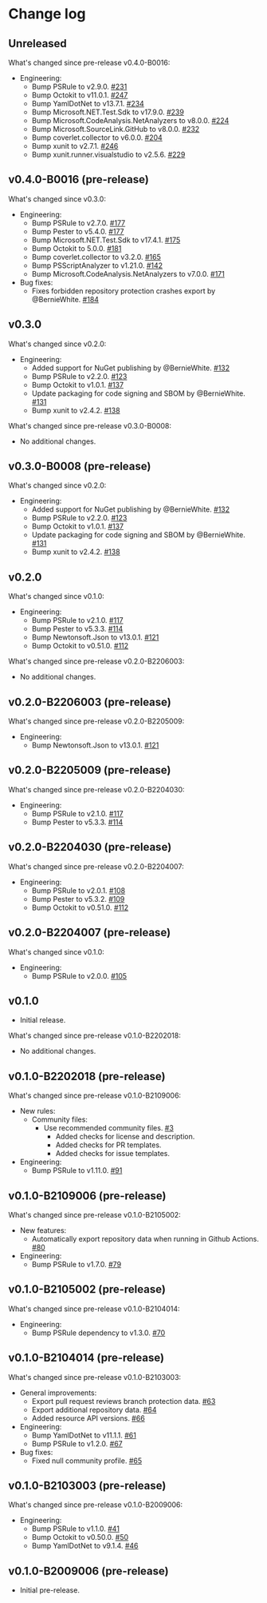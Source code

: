 # Change log

## Unreleased

What's changed since pre-release v0.4.0-B0016:

- Engineering:
  - Bump PSRule to v2.9.0.
    [#231](https://github.com/microsoft/PSRule.Rules.GitHub/pull/231)
  - Bump Octokit to v11.0.1.
    [#247](https://github.com/microsoft/PSRule.Rules.GitHub/pull/247)
  - Bump YamlDotNet to v13.7.1.
    [#234](https://github.com/microsoft/PSRule.Rules.GitHub/pull/234)
  - Bump Microsoft.NET.Test.Sdk to v17.9.0.
    [#239](https://github.com/microsoft/PSRule.Rules.GitHub/pull/239)
  - Bump Microsoft.CodeAnalysis.NetAnalyzers to v8.0.0.
    [#224](https://github.com/microsoft/PSRule.Rules.GitHub/pull/224)
  - Bump Microsoft.SourceLink.GitHub to v8.0.0.
    [#232](https://github.com/microsoft/PSRule.Rules.GitHub/pull/232)
  - Bump coverlet.collector to v6.0.0.
    [#204](https://github.com/microsoft/PSRule.Rules.GitHub/pull/204)
  - Bump xunit to v2.7.1.
    [#246](https://github.com/microsoft/PSRule.Rules.GitHub/pull/246)
  - Bump xunit.runner.visualstudio to v2.5.6.
    [#229](https://github.com/microsoft/PSRule.Rules.GitHub/pull/229)

## v0.4.0-B0016 (pre-release)

What's changed since v0.3.0:

- Engineering:
  - Bump PSRule to v2.7.0.
    [#177](https://github.com/microsoft/PSRule.Rules.GitHub/pull/177)
  - Bump Pester to v5.4.0.
    [#177](https://github.com/microsoft/PSRule.Rules.GitHub/pull/177)
  - Bump Microsoft.NET.Test.Sdk to v17.4.1.
    [#175](https://github.com/microsoft/PSRule.Rules.GitHub/pull/175)
  - Bump Octokit to 5.0.0.
    [#181](https://github.com/microsoft/PSRule.Rules.GitHub/pull/181)
  - Bump coverlet.collector to v3.2.0.
    [#165](https://github.com/microsoft/PSRule.Rules.GitHub/pull/165)
  - Bump PSScriptAnalyzer to v1.21.0.
    [#142](https://github.com/microsoft/PSRule.Rules.GitHub/pull/142)
  - Bump Microsoft.CodeAnalysis.NetAnalyzers to v7.0.0.
    [#171](https://github.com/microsoft/PSRule.Rules.GitHub/pull/171)
- Bug fixes:
  - Fixes forbidden repository protection crashes export by @BernieWhite.
    [#184](https://github.com/microsoft/PSRule.Rules.GitHub/issues/184)

## v0.3.0

What's changed since v0.2.0:

- Engineering:
  - Added support for NuGet publishing by @BernieWhite.
    [#132](https://github.com/microsoft/PSRule.Rules.GitHub/issues/132)
  - Bump PSRule to v2.2.0.
    [#123](https://github.com/microsoft/PSRule.Rules.GitHub/pull/123)
  - Bump Octokit to v1.0.1.
    [#137](https://github.com/microsoft/PSRule.Rules.GitHub/pull/137)
  - Update packaging for code signing and SBOM by @BernieWhite.
    [#131](https://github.com/microsoft/PSRule.Rules.GitHub/issues/131)
  - Bump xunit to v2.4.2.
    [#138](https://github.com/microsoft/PSRule.Rules.GitHub/pull/138)

What's changed since pre-release v0.3.0-B0008:

- No additional changes.

## v0.3.0-B0008 (pre-release)

What's changed since v0.2.0:

- Engineering:
  - Added support for NuGet publishing by @BernieWhite.
    [#132](https://github.com/microsoft/PSRule.Rules.GitHub/issues/132)
  - Bump PSRule to v2.2.0.
    [#123](https://github.com/microsoft/PSRule.Rules.GitHub/pull/123)
  - Bump Octokit to v1.0.1.
    [#137](https://github.com/microsoft/PSRule.Rules.GitHub/pull/137)
  - Update packaging for code signing and SBOM by @BernieWhite.
    [#131](https://github.com/microsoft/PSRule.Rules.GitHub/issues/131)
  - Bump xunit to v2.4.2.
    [#138](https://github.com/microsoft/PSRule.Rules.GitHub/pull/138)

## v0.2.0

What's changed since v0.1.0:

- Engineering:
  - Bump PSRule to v2.1.0.
    [#117](https://github.com/microsoft/PSRule.Rules.GitHub/pull/117)
  - Bump Pester to v5.3.3.
    [#114](https://github.com/microsoft/PSRule.Rules.GitHub/pull/114)
  - Bump Newtonsoft.Json to v13.0.1.
    [#121](https://github.com/microsoft/PSRule.Rules.GitHub/pull/121)
  - Bump Octokit to v0.51.0.
    [#112](https://github.com/microsoft/PSRule.Rules.GitHub/pull/112)

What's changed since pre-release v0.2.0-B2206003:

- No additional changes.

## v0.2.0-B2206003 (pre-release)

What's changed since pre-release v0.2.0-B2205009:

- Engineering:
  - Bump Newtonsoft.Json to v13.0.1.
    [#121](https://github.com/microsoft/PSRule.Rules.GitHub/pull/121)

## v0.2.0-B2205009 (pre-release)

What's changed since pre-release v0.2.0-B2204030:

- Engineering:
  - Bump PSRule to v2.1.0.
    [#117](https://github.com/microsoft/PSRule.Rules.GitHub/pull/117)
  - Bump Pester to v5.3.3.
    [#114](https://github.com/microsoft/PSRule.Rules.GitHub/pull/114)

## v0.2.0-B2204030 (pre-release)

What's changed since pre-release v0.2.0-B2204007:

- Engineering:
  - Bump PSRule to v2.0.1.
    [#108](https://github.com/microsoft/PSRule.Rules.GitHub/pull/108)
  - Bump Pester to v5.3.2.
    [#109](https://github.com/microsoft/PSRule.Rules.GitHub/pull/109)
  - Bump Octokit to v0.51.0.
    [#112](https://github.com/microsoft/PSRule.Rules.GitHub/pull/112)

## v0.2.0-B2204007 (pre-release)

What's changed since v0.1.0:

- Engineering:
  - Bump PSRule to v2.0.0.
    [#105](https://github.com/microsoft/PSRule.Rules.GitHub/pull/105)

## v0.1.0

- Initial release.

What's changed since pre-release v0.1.0-B2202018:

- No additional changes.

## v0.1.0-B2202018 (pre-release)

What's changed since pre-release v0.1.0-B2109006:

- New rules:
  - Community files:
    - Use recommended community files.
      [#3](https://github.com/microsoft/PSRule.Rules.GitHub/issues/3)
      - Added checks for license and description.
      - Added checks for PR templates.
      - Added checks for issue templates.
- Engineering:
  - Bump PSRule to v1.11.0.
    [#91](https://github.com/microsoft/PSRule.Rules.GitHub/pull/91)

## v0.1.0-B2109006 (pre-release)

What's changed since pre-release v0.1.0-B2105002:

- New features:
  - Automatically export repository data when running in Github Actions.
    [#80](https://github.com/microsoft/PSRule.Rules.GitHub/issues/80)
- Engineering:
  - Bump PSRule to v1.7.0.
    [#79](https://github.com/microsoft/PSRule.Rules.GitHub/issues/79)

## v0.1.0-B2105002 (pre-release)

What's changed since pre-release v0.1.0-B2104014:

- Engineering:
  - Bump PSRule dependency to v1.3.0.
    [#70](https://github.com/microsoft/PSRule.Rules.GitHub/issues/70)

## v0.1.0-B2104014 (pre-release)

What's changed since pre-release v0.1.0-B2103003:

- General improvements:
  - Export pull request reviews branch protection data.
    [#63](https://github.com/microsoft/PSRule.Rules.GitHub/issues/63)
  - Export additional repository data.
    [#64](https://github.com/microsoft/PSRule.Rules.GitHub/issues/64)
  - Added resource API versions.
    [#66](https://github.com/microsoft/PSRule.Rules.GitHub/issues/66)
- Engineering:
  - Bump YamlDotNet to v11.1.1.
    [#61](https://github.com/microsoft/PSRule.Rules.GitHub/pull/61)
  - Bump PSRule to v1.2.0.
    [#67](https://github.com/microsoft/PSRule.Rules.GitHub/issues/67)
- Bug fixes:
  - Fixed null community profile.
    [#65](https://github.com/microsoft/PSRule.Rules.GitHub/issues/65)

## v0.1.0-B2103003 (pre-release)

What's changed since pre-release v0.1.0-B2009006:

- Engineering:
  - Bump PSRule to v1.1.0.
    [#41](https://github.com/microsoft/PSRule.Rules.GitHub/issues/41)
  - Bump Octokit to v0.50.0.
    [#50](https://github.com/microsoft/PSRule.Rules.GitHub/pull/50)
  - Bump YamlDotNet to v9.1.4.
    [#46](https://github.com/microsoft/PSRule.Rules.GitHub/pull/46)

## v0.1.0-B2009006 (pre-release)

- Initial pre-release.
